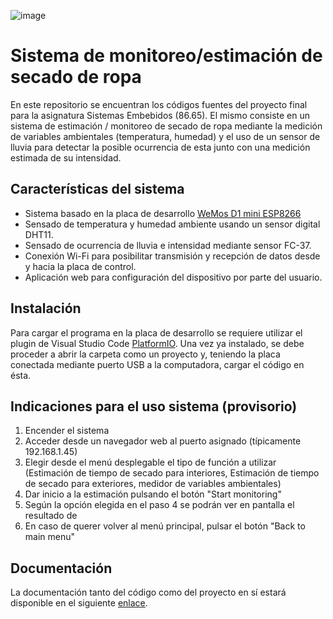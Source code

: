 ![image](https://img.shields.io/badge/C%2B%2B-00599C?style=for-the-badge&logo=c%2B%2B&logoColor=white)
# Sistema de monitoreo/estimación de secado de ropa
En este repositorio se encuentran los códigos fuentes del proyecto final para la asignatura Sistemas Embebidos (86.65). El mismo consiste en un sistema de estimación / monitoreo de secado de ropa mediante la medición de variables ambientales (temperatura, humedad) y el uso de un sensor de lluvia para detectar la posible ocurrencia de esta junto con una medición estimada de su intensidad.

## Características del sistema
- Sistema basado en la placa de desarrollo [WeMos D1 mini ESP8266](https://www.wemos.cc/en/latest/d1/d1_mini.html)
- Sensado de temperatura y humedad ambiente usando un sensor digital DHT11.
- Sensado de ocurrencia de lluvia e intensidad mediante sensor FC-37.
- Conexión Wi-Fi para posibilitar transmisión y recepción de datos desde y hacia la placa de control.
- Aplicación web para configuración del dispositivo por parte del usuario.

## Instalación
Para cargar el programa en la placa de desarrollo se requiere utilizar el plugin de Visual Studio Code [PlatformIO](https://platformio.org/). Una vez ya instalado, se debe proceder a abrir la carpeta como un proyecto y, teniendo la placa conectada mediante puerto USB a la computadora, cargar el código en ésta.

## Indicaciones para el uso sistema (provisorio)
1. Encender el sistema
2. Acceder desde un navegador web al puerto asignado (típicamente 192.168.1.45)
3. Elegir desde el menú desplegable el tipo de función a utilizar (Estimación de tiempo de secado para interiores, Estimación de tiempo de secado para exteriores, medidor de variables ambientales)
4. Dar inicio a la estimación pulsando el botón "Start monitoring"
5. Según la opción elegida en el paso 4 se podrán ver en pantalla el resultado de
6. En caso de querer volver al menú principal, pulsar el botón "Back to main menu"


## Documentación
La documentación tanto del código como del proyecto en sí estará disponible en el siguiente [enlace](https://github.com/mreigada/Clothes_drying_monitoring_system).
